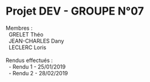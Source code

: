 # Projet DEV - GROUPE N°07

Membres : <br />
&nbsp;&nbsp;GRELET Théo <br />
&nbsp;&nbsp;JEAN-CHARLES Dany<br />
&nbsp;&nbsp;LECLERC Loris <br />
 <br />
Rendus effectués : <br />
&nbsp;&nbsp;- Rendu 1 - 25/01/2019 <br />
&nbsp;&nbsp;- Rendu 2 - 28/02/2019 <br /> 
